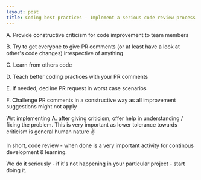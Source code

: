 ```yaml
---
layout: post
title: Coding best practices - Implement a serious code review process
---
```


A. Provide constructive criticism for code improvement to team members

B. Try to get everyone to give PR comments (or at least have a look at other's code changes) irrespective of anything

C. Learn from others code

D. Teach better coding practices with your PR comments

E. If needed, decline PR request in worst case scenarios

F. Challenge PR comments in a constructive way as all improvement suggestions might not apply

Wrt implementing A. after giving criticism, offer help in understanding / fixing the problem. This is very important as lower tolerance towards criticism is general human nature ✌  

In short, code review - when done is a very important activity for continous development & learning. 

We do it seriously - if it's not happening in your particular project - start doing it. 